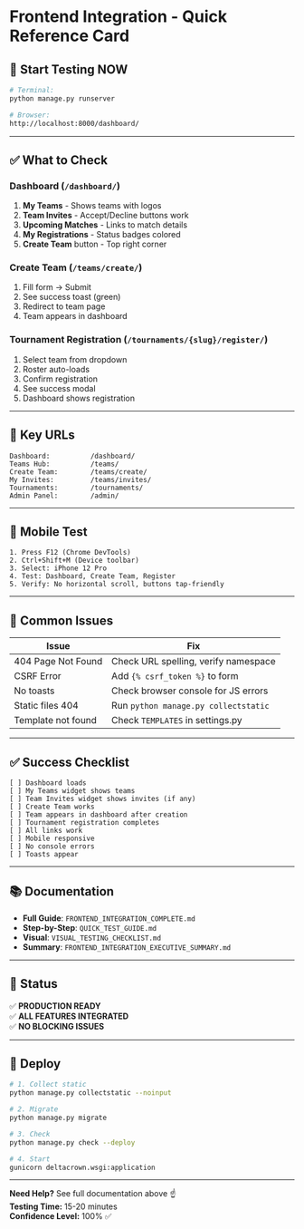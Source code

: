 # Frontend Integration - Quick Reference Card

## 🚀 Start Testing NOW

```bash
# Terminal:
python manage.py runserver

# Browser:
http://localhost:8000/dashboard/
```

---

## ✅ What to Check

### Dashboard (`/dashboard/`)
1. **My Teams** - Shows teams with logos
2. **Team Invites** - Accept/Decline buttons work
3. **Upcoming Matches** - Links to match details
4. **My Registrations** - Status badges colored
5. **Create Team** button - Top right corner

### Create Team (`/teams/create/`)
1. Fill form → Submit
2. See success toast (green)
3. Redirect to team page
4. Team appears in dashboard

### Tournament Registration (`/tournaments/{slug}/register/`)
1. Select team from dropdown
2. Roster auto-loads
3. Confirm registration
4. See success modal
5. Dashboard shows registration

---

## 🔗 Key URLs

```
Dashboard:          /dashboard/
Teams Hub:          /teams/
Create Team:        /teams/create/
My Invites:         /teams/invites/
Tournaments:        /tournaments/
Admin Panel:        /admin/
```

---

## 📱 Mobile Test

```
1. Press F12 (Chrome DevTools)
2. Ctrl+Shift+M (Device toolbar)
3. Select: iPhone 12 Pro
4. Test: Dashboard, Create Team, Register
5. Verify: No horizontal scroll, buttons tap-friendly
```

---

## 🐛 Common Issues

| Issue | Fix |
|-------|-----|
| 404 Page Not Found | Check URL spelling, verify namespace |
| CSRF Error | Add `{% csrf_token %}` to form |
| No toasts | Check browser console for JS errors |
| Static files 404 | Run `python manage.py collectstatic` |
| Template not found | Check `TEMPLATES` in settings.py |

---

## ✅ Success Checklist

```
[ ] Dashboard loads
[ ] My Teams widget shows teams
[ ] Team Invites widget shows invites (if any)
[ ] Create Team works
[ ] Team appears in dashboard after creation
[ ] Tournament registration completes
[ ] All links work
[ ] Mobile responsive
[ ] No console errors
[ ] Toasts appear
```

---

## 📚 Documentation

- **Full Guide**: `FRONTEND_INTEGRATION_COMPLETE.md`
- **Step-by-Step**: `QUICK_TEST_GUIDE.md`
- **Visual**: `VISUAL_TESTING_CHECKLIST.md`
- **Summary**: `FRONTEND_INTEGRATION_EXECUTIVE_SUMMARY.md`

---

## 🎉 Status

✅ **PRODUCTION READY**  
✅ **ALL FEATURES INTEGRATED**  
✅ **NO BLOCKING ISSUES**

---

## 🚀 Deploy

```bash
# 1. Collect static
python manage.py collectstatic --noinput

# 2. Migrate
python manage.py migrate

# 3. Check
python manage.py check --deploy

# 4. Start
gunicorn deltacrown.wsgi:application
```

---

**Need Help?** See full documentation above ☝️  
**Testing Time:** 15-20 minutes  
**Confidence Level:** 100% ✅
